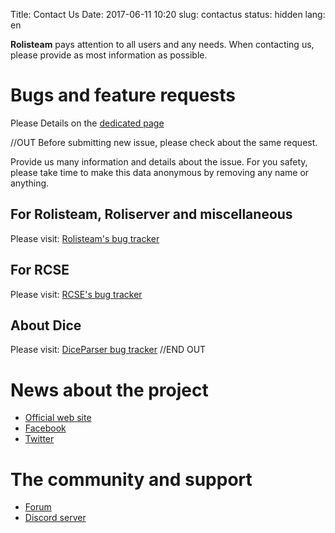 Title: Contact Us
Date: 2017-06-11 10:20
slug: contactus
status: hidden
lang: en


**Rolisteam** pays attention to all users and any needs.
When contacting us, please provide as most information as possible.

# Bugs and feature requests


Please Details on the [dedicated page]({filename}25_issues.md)

//OUT
Before submitting new issue, please check about the same request.

Provide us many information and details about the issue.
For you safety, please take time to make this data anonymous by removing any name or anything.

## For Rolisteam, Roliserver and miscellaneous

Please visit: [Rolisteam's bug tracker](https://github.com/Rolisteam/rolisteam/issues)

## For RCSE

Please visit: [RCSE's bug tracker](https://github.com/Rolisteam/rcse/issues)

## About Dice

Please visit: [DiceParser bug tracker](https://github.com/Rolisteam/DiceParser/issues)
//END OUT


# News about the project

* [Official web site](http://www.rolisteam.org)
* [Facebook](https://facebook.com/Rolisteam)
* [Twitter](https://twitter.com/Rolisteam)

# The community and support

* [Forum](http://forum.rolisteam.org)
* [Discord server]()



